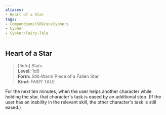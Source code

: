 ```yaml
---
aliases:
- Heart of a Star
tags:
- Compendium/CSRD/en/Cyphers
- Cypher
- Cypher/Fairy-Tale
---
```


  
## Heart of a Star  
>[!info] Stats  
> **Level:** 1d6  
> **Form:** Still-Warm Piece of a Fallen Star  
> **Kind:** FAIRY TALE
  
For the next ten minutes, when the user helps another character while holding the star, that character's task is eased by an additional step. (If the user has an inability in the relevant skill, the other character's task is still eased.)